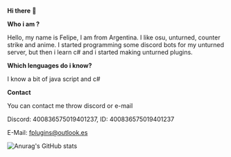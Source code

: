 **Hi there** 👋

**Who i am ?**

Hello, my name is Felipe, I am from Argentina. I like osu, unturned, counter strike and anime. I started programming some discord bots for my unturned server, but then i learn c# and i started making unturned plugins.

**Which lenguages do i know?**

I know a bit of java script and c#

**Contact**

You can contact me throw discord or e-mail

Discord: 400836575019401237, ID: 400836575019401237

E-Mail: fplugins@outlook.es


![Anurag's GitHub stats](https://github-readme-stats.vercel.app/api?username=01-Feli&theme=tokyonight&show_icons=true)
